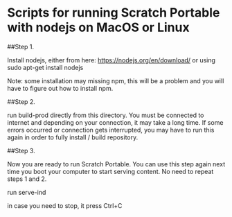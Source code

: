 # Scripts for running Scratch Portable with nodejs on MacOS or Linux

##Step 1.

  Install nodejs, either from here: https://nodejs.org/en/download/
  or using sudo apt-get install nodejs
 
  Note: some installation may missing npm, this will be a problem and you
  will have to figure out how to install npm.

##Step 2.

  run build-prod directly from this directory. You must be connected to internet
  and depending on your connection, it may take a long time. 
  If some errors occurred or connection gets interrupted, you may have to run
  this again in order to fully install / build repository.

##Step 3.

  Now you are ready to run Scratch Portable. You can use this step again next
  time you boot your computer to start serving content. No need to repeat steps 1 and 2.
  
  run serve-ind

  in case you need to stop, it press Ctrl+C
